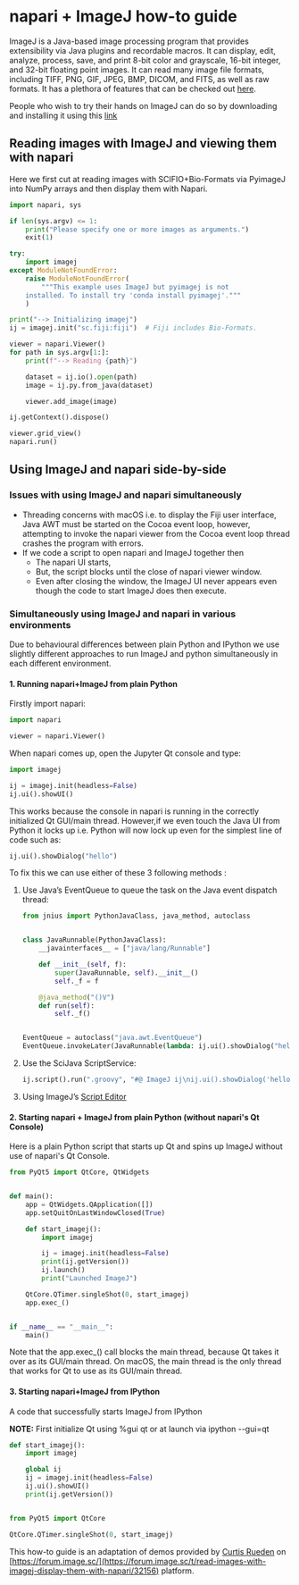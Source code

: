 # napari + ImageJ how-to guide

ImageJ is a Java-based image processing program that provides extensibility via Java plugins and recordable macros. It can display, edit, analyze, process, save, and print 8-bit color and grayscale, 16-bit integer, and 32-bit floating point images. It can read many image file formats, including TIFF, PNG, GIF, JPEG, BMP, DICOM, and FITS, as well as raw formats. It has a plethora of features that can be checked out [here](https://en.wikipedia.org/wiki/ImageJ#Features).

People who wish to try their hands on ImageJ can do so by downloading and installing it using this [link](https://imagej.net/software/fiji/downloads)

## Reading images with ImageJ and viewing them with napari

Here we first cut at reading images with SCIFIO+Bio-Formats via PyimageJ into NumPy arrays
and then display them with Napari.

```python
import napari, sys

if len(sys.argv) <= 1:
    print("Please specify one or more images as arguments.")
    exit(1)

try:
    import imagej
except ModuleNotFoundError:
    raise ModuleNotFoundError(
        """This example uses ImageJ but pyimagej is not
    installed. To install try 'conda install pyimagej'."""
    )

print("--> Initializing imagej")
ij = imagej.init("sc.fiji:fiji")  # Fiji includes Bio-Formats.

viewer = napari.Viewer()
for path in sys.argv[1:]:
    print(f"--> Reading {path}")

    dataset = ij.io().open(path)
    image = ij.py.from_java(dataset)

    viewer.add_image(image)

ij.getContext().dispose()

viewer.grid_view()
napari.run()
```

## Using ImageJ and napari side-by-side

### Issues with using ImageJ and napari simultaneously

- Threading concerns with macOS i.e. to display the Fiji user interface, Java AWT must be started on the Cocoa event loop, however, attempting to invoke the napari viewer from the Cocoa event loop thread crashes the program with errors.
- If we code a script to open napari and ImageJ together then
  - The napari UI starts,
  - But, the script blocks until the close of napari viewer window.
  - Even after closing the window, the ImageJ UI never appears even though the code to start ImageJ does then execute.

### Simultaneously using ImageJ and napari in various environments

Due to behavioural differences between plain Python and IPython we use slightly different approaches to run ImageJ and python simultaneously in each different environment.

#### 1. Running napari+ImageJ from plain Python

Firstly import napari:

```python
import napari

viewer = napari.Viewer()
```

When napari comes up, open the Jupyter Qt console and type:

```python
import imagej

ij = imagej.init(headless=False)
ij.ui().showUI()
```

This works because the console in napari is running in the correctly initialized Qt GUI/main thread. However,if we even touch the Java UI from Python it locks up i.e.  Python will now lock up even for the simplest line of code such as:

```python
ij.ui().showDialog("hello")
```

To fix this we can use either of these 3 following methods :

1. Use Java’s EventQueue to queue the task on the Java event dispatch thread:

   ```python
   from jnius import PythonJavaClass, java_method, autoclass


   class JavaRunnable(PythonJavaClass):
       __javainterfaces__ = ["java/lang/Runnable"]

       def __init__(self, f):
           super(JavaRunnable, self).__init__()
           self._f = f

       @java_method("()V")
       def run(self):
           self._f()


   EventQueue = autoclass("java.awt.EventQueue")
   EventQueue.invokeLater(JavaRunnable(lambda: ij.ui().showDialog("hello")))
   ```

1. Use the SciJava ScriptService:

   ```python
   ij.script().run(".groovy", "#@ ImageJ ij\nij.ui().showDialog('hello')", True)
   ```

1. Using ImageJ’s [Script Editor](https://imagej.net/scripting/script-editor)

#### 2. Starting napari + ImageJ from plain Python (without napari's Qt Console)

Here is a plain Python script that starts up Qt and spins up ImageJ without use of napari's Qt Console.

```python
from PyQt5 import QtCore, QtWidgets


def main():
    app = QtWidgets.QApplication([])
    app.setQuitOnLastWindowClosed(True)

    def start_imagej():
        import imagej

        ij = imagej.init(headless=False)
        print(ij.getVersion())
        ij.launch()
        print("Launched ImageJ")

    QtCore.QTimer.singleShot(0, start_imagej)
    app.exec_()


if __name__ == "__main__":
    main()
```

Note that the app.exec\_() call blocks the main thread, because Qt takes it over as its GUI/main thread. On macOS, the main thread is the only thread that works for Qt to use as its GUI/main thread.

#### 3. Starting napari+ImageJ from IPython

A code that successfully starts ImageJ from IPython

**NOTE:** First initialize Qt using %gui qt or at launch via ipython --gui=qt

```python
def start_imagej():
    import imagej

    global ij
    ij = imagej.init(headless=False)
    ij.ui().showUI()
    print(ij.getVersion())


from PyQt5 import QtCore

QtCore.QTimer.singleShot(0, start_imagej)
```

This how-to guide is an adaptation of demos provided by [Curtis Rueden](https://forum.image.sc/u/ctrueden) on [https://forum.image.sc/](https://forum.image.sc/t/read-images-with-imagej-display-them-with-napari/32156) platform.
